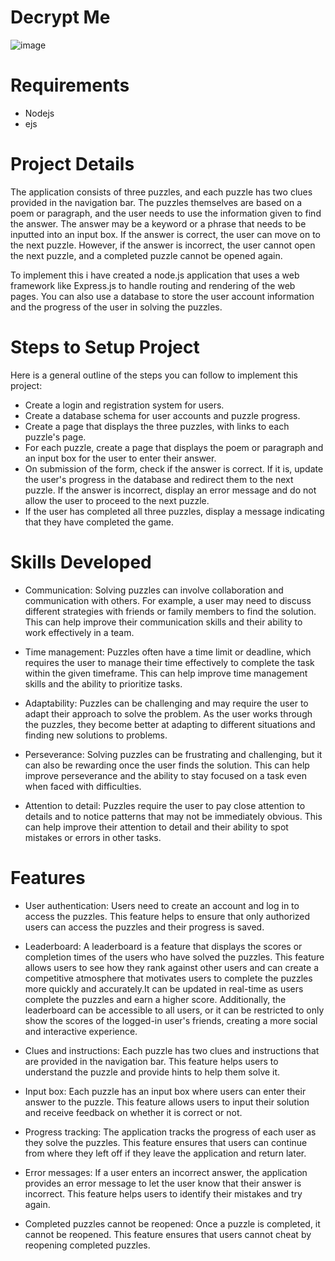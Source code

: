 # Decrypt Me
![image](https://user-images.githubusercontent.com/89129745/233773820-1513cd61-1f5c-4813-94a2-d9580fc8c177.png)

# Requirements
* Nodejs
* ejs

# Project Details

The application consists of three puzzles, and each puzzle has two clues provided in the navigation bar. The puzzles themselves are based on a poem or paragraph, and the user needs to use the information given to find the answer. The answer may be a keyword or a phrase that needs to be inputted into an input box. If the answer is correct, the user can move on to the next puzzle. However, if the answer is incorrect, the user cannot open the next puzzle, and a completed puzzle cannot be opened again.

To implement this i have created a node.js application that uses a web framework like Express.js to handle routing and rendering of the web pages. You can also use a database to store the user account information and the progress of the user in solving the puzzles.

# Steps to Setup Project

Here is a general outline of the steps you can follow to implement this project:

* Create a login and registration system for users.
* Create a database schema for user accounts and puzzle progress.
* Create a page that displays the three puzzles, with links to each puzzle's page.
* For each puzzle, create a page that displays the poem or paragraph and an input box for the user to enter their answer.
* On submission of the form, check if the answer is correct. If it is, update the user's progress in the database and redirect them to the next puzzle. If the answer is incorrect, display an error message and do not allow the user to proceed to the next puzzle.
* If the user has completed all three puzzles, display a message indicating that they have completed the game.

# Skills Developed 

* Communication: Solving puzzles can involve collaboration and communication with others. For example, a user may need to discuss different strategies with friends or family members to find the solution. This can help improve their communication skills and their ability to work effectively in a team.

* Time management: Puzzles often have a time limit or deadline, which requires the user to manage their time effectively to complete the task within the given timeframe. This can help improve time management skills and the ability to prioritize tasks.

* Adaptability: Puzzles can be challenging and may require the user to adapt their approach to solve the problem. As the user works through the puzzles, they become better at adapting to different situations and finding new solutions to problems.

* Perseverance: Solving puzzles can be frustrating and challenging, but it can also be rewarding once the user finds the solution. This can help improve perseverance and the ability to stay focused on a task even when faced with difficulties.

* Attention to detail: Puzzles require the user to pay close attention to details and to notice patterns that may not be immediately obvious. This can help improve their attention to detail and their ability to spot mistakes or errors in other tasks.

# Features

* User authentication: Users need to create an account and log in to access the puzzles. This feature helps to ensure that only authorized users can access the puzzles and their progress is saved.

* Leaderboard: A leaderboard is a feature that displays the scores or completion times of the users who have solved the puzzles. This feature allows users to see how they rank against other users and can create a competitive atmosphere that motivates users to complete the puzzles more quickly and accurately.It can be updated in real-time as users complete the puzzles and earn a higher score. Additionally, the leaderboard can be accessible to all users, or it can be restricted to only show the scores of the logged-in user's friends, creating a more social and interactive experience.

* Clues and instructions: Each puzzle has two clues and instructions that are provided in the navigation bar. This feature helps users to understand the puzzle and provide hints to help them solve it.

* Input box: Each puzzle has an input box where users can enter their answer to the puzzle. This feature allows users to input their solution and receive feedback on whether it is correct or not.

* Progress tracking: The application tracks the progress of each user as they solve the puzzles. This feature ensures that users can continue from where they left off if they leave the application and return later.

* Error messages: If a user enters an incorrect answer, the application provides an error message to let the user know that their answer is incorrect. This feature helps users to identify their mistakes and try again.

* Completed puzzles cannot be reopened: Once a puzzle is completed, it cannot be reopened. This feature ensures that users cannot cheat by reopening completed puzzles.






